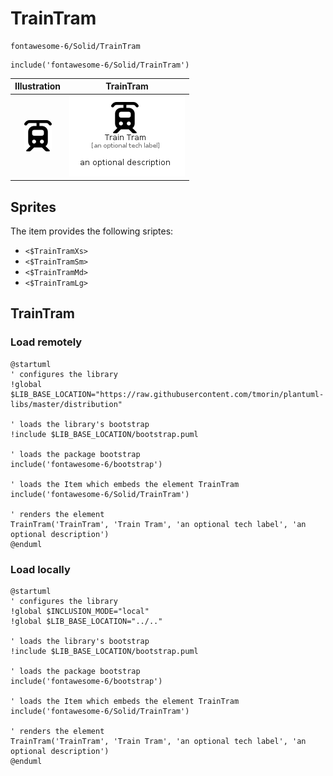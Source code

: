 # TrainTram


```text
fontawesome-6/Solid/TrainTram
```

```text
include('fontawesome-6/Solid/TrainTram')
```



| Illustration | TrainTram |
| :---: | :---: |
| ![illustration for Illustration](../../fontawesome-6/Solid/TrainTram.png) | ![illustration for TrainTram](../../fontawesome-6/Solid/TrainTram.Local.png) |



## Sprites
The item provides the following sriptes:

- `<$TrainTramXs>`
- `<$TrainTramSm>`
- `<$TrainTramMd>`
- `<$TrainTramLg>`





## TrainTram

### Load remotely
```plantuml
@startuml
' configures the library
!global $LIB_BASE_LOCATION="https://raw.githubusercontent.com/tmorin/plantuml-libs/master/distribution"

' loads the library's bootstrap
!include $LIB_BASE_LOCATION/bootstrap.puml

' loads the package bootstrap
include('fontawesome-6/bootstrap')

' loads the Item which embeds the element TrainTram
include('fontawesome-6/Solid/TrainTram')

' renders the element
TrainTram('TrainTram', 'Train Tram', 'an optional tech label', 'an optional description')
@enduml
```

### Load locally
```plantuml
@startuml
' configures the library
!global $INCLUSION_MODE="local"
!global $LIB_BASE_LOCATION="../.."

' loads the library's bootstrap
!include $LIB_BASE_LOCATION/bootstrap.puml

' loads the package bootstrap
include('fontawesome-6/bootstrap')

' loads the Item which embeds the element TrainTram
include('fontawesome-6/Solid/TrainTram')

' renders the element
TrainTram('TrainTram', 'Train Tram', 'an optional tech label', 'an optional description')
@enduml
```

